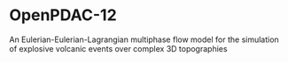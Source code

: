 # OpenPDAC-12
An Eulerian-Eulerian-Lagrangian multiphase flow model for the simulation of explosive volcanic events over complex 3D topographies 
